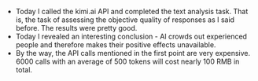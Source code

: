 - Today I called the kimi.ai API and completed the text analysis task. That is, the task of assessing the objective quality of responses as I said before. The results were pretty good.
- Today I revealed an interesting conclusion - AI crowds out experienced people and therefore makes their positive effects unavailable.
- By the way, the API calls mentioned in the first point are very expensive. 6000 calls with an average of 500 tokens will cost nearly 100 RMB in total.